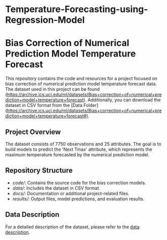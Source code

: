 # Temperature-Forecasting-using-Regression-Model

# Bias Correction of Numerical Prediction Model Temperature Forecast

This repository contains the code and resources for a project focused on bias correction of numerical prediction model temperature forecast data. The dataset used in this project can be found (https://archive.ics.uci.edu/ml/datasets/Bias+correction+of+numerical+prediction+model+temperature+forecast). 
Additionally, you can download the dataset in CSV format from the [Data Folder]
(https://archive.ics.uci.edu/ml/datasets/Bias+correction+of+numerical+prediction+model+temperature+forecast#).

## Project Overview

The dataset consists of 7750 observations and 25 attributes. The goal is to build models to predict the 'Next Tmax' attribute, which represents the maximum temperature forecasted by the numerical prediction model.

## Repository Structure

- *code/*: Contains the source code for the bias correction models.
- *data/*: Includes the dataset in CSV format.
- *docs/*: Documentation or additional project-related files.
- *results/*: Output files, model predictions, and evaluation results.

## Data Description

For a detailed description of the dataset, please refer to the [data description](https://archive.ics.uci.edu/ml/datasets/Bias+correction+of+numerical+prediction+model+temperature+forecast).
